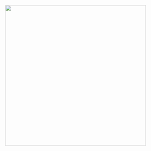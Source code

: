 <div id="header" align="center">
  <img src="https://i.pinimg.com/originals/0c/c6/b8/0cc6b8b086ba0f9b40759f955ca532a5.gif" width="450"/>
</div>
